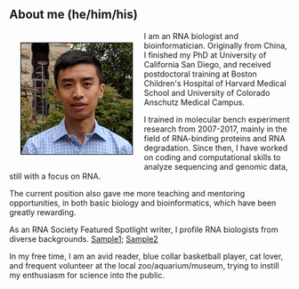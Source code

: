 ## About me (he/him/his)
<img align="left" width="200" height="200" src="RuiFu.jpg" style="margin:20px;border:1px solid black;" title="he/him/his">
I am an RNA biologist and bioinformatician. Originally from China, I finished my PhD at University of California San Diego, and received postdoctoral training at Boston Children's Hospital of Harvard Medical School and University of Colorado Anschutz Medical Campus.

I trained in molecular bench experiment research from 2007-2017, mainly in the field of RNA-binding proteins and RNA degradation. Since then, I have worked on coding and computational skills to analyze sequencing and genomic data, still with a focus on RNA.

The current position also gave me more teaching and mentoring opportunities, in both basic biology and bioinformatics, which have been greatly rewarding.

As an RNA Society Featured Spotlight writer, I profile RNA biologists from diverse backgrounds. [Sample1](https://www.rnasociety.org/dr--furqan-fazal); [Sample2](https://www.rnasociety.org/professor-maria-carmo-fonseca)

In my free time, I am an avid reader, blue collar basketball player, cat lover, and frequent volunteer at the local zoo/aquarium/museum, trying to instill my enthusiasm for science into the public.
